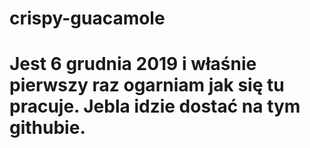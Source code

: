 # crispy-guacamole
# Jest 6 grudnia 2019 i właśnie pierwszy raz ogarniam jak się tu pracuje. Jebla idzie dostać na tym githubie.
